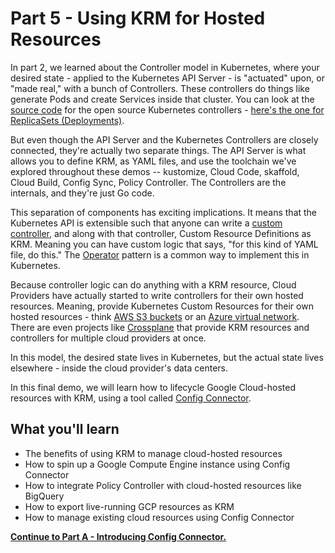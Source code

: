 # Part 5 - Using KRM for Hosted Resources 

In part 2, we learned about the Controller model in Kubernetes, where your desired state - applied to the Kubernetes API Server - is "actuated" upon, or "made real," with a bunch of Controllers. These controllers do things like generate Pods and create Services inside that cluster. You can look at the [source code](https://github.com/kubernetes/kubernetes/blob/master/pkg/controller) for the open source Kubernetes controllers - [here's the one for ReplicaSets (Deployments)](https://github.com/kubernetes/kubernetes/blob/master/pkg/controller/replicaset/replica_set.go). 

But even though the API Server and the Kubernetes Controllers are closely connected, they're actually two separate things. The API Server is what allows you to define KRM, as YAML files, and use the toolchain we've explored throughout these demos -- kustomize, Cloud Code, skaffold, Cloud Build, Config Sync, Policy Controller. The Controllers are the internals, and they're just Go code. 

This separation of components has exciting implications. It means that the Kubernetes API is extensible such that anyone can write a [custom controller](https://kubernetes.io/docs/concepts/extend-kubernetes/api-extension/custom-resources/#custom-controllers), and along with that controller, Custom Resource Definitions as KRM. Meaning you can have custom logic that says, "for this kind of YAML file, do this." The [Operator](https://kubernetes.io/docs/concepts/extend-kubernetes/operator/) pattern is a common way to implement this in Kubernetes. 

Because controller logic can do anything with a KRM resource, Cloud Providers have actually started to write controllers for their own hosted resources. Meaning, provide Kubernetes Custom Resources for their own hosted resources - think [AWS S3 buckets](https://aws-controllers-k8s.github.io/community/services/#amazon-s3) or an [Azure virtual network](https://github.com/Azure/azure-service-operator/blob/master/docs/services/virtualnetwork/virtualnetwork.md). There are even projects like [Crossplane](https://crossplane.io) that provide KRM resources and controllers for multiple cloud providers at once.  

In this model, the desired state lives in Kubernetes, but the actual state lives elsewhere - inside the cloud provider's data centers. 

In this final demo, we will learn how to lifecycle Google Cloud-hosted resources with KRM, using a tool called [Config Connector](https://cloud.google.com/config-connector/docs/overview).

## What you'll learn 

- The benefits of using KRM to manage cloud-hosted resources
- How to spin up a Google Compute Engine instance using Config Connector
- How to integrate Policy Controller with cloud-hosted resources like BigQuery
- How to export live-running GCP resources as KRM
- How to manage existing cloud resources using Config Connector  

**[Continue to Part A - Introducing Config Connector.](partA-config-connector.md)**